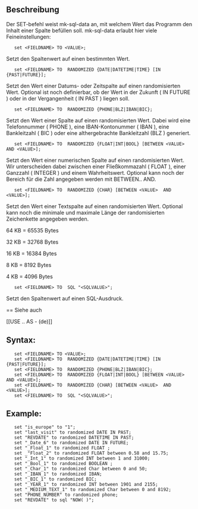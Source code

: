 ## Beschreibung

Der SET-befehl weist mk-sql-data an, mit welchem Wert das Programm den Inhalt einer Spalte befüllen soll. mk-sql-data erlaubt hier viele Feineinstellungen:

```
   set <FIELDNAME> TO <VALUE>;
```
Setzt den Spaltenwert auf einen bestimmten Wert.

```
   set <FIELDNAME> TO  RANDOMIZED {DATE|DATETIME|TIME} [IN {PAST|FUTURE}];
```
Setzt den Wert einer Datums- oder Zeitspalte auf einen randomisierten Wert. Optional ist noch definierbar, ob der Wert in der Zukunft ( IN FUTURE ) oder in der Vergangenheit ( IN PAST ) liegen soll.
```
   set <FIELDNAME> TO  RANDOMIZED {PHONE|BLZ|IBAN|BIC};
```
Setzt den Wert einer Spalte auf einen randomisierten Wert. Dabei wird eine Telefonnummer ( PHONE ), eine IBAN-Kontonummer ( IBAN ), eine Bankleitzahl ( BIC ) oder eine althergebrachte Bankleitzahl (BLZ ) generiert.

```
   set <FIELDNAME> TO  RANDOMIZED {FLOAT|INT|BOOL} [BETWEEN <VALUE>  AND <VALUE>];
```
Setzt den Wert einer numerischen Spalte auf einen randomisierten Wert. Wir unterscheiden dabei zwischen einer Fließkommazahl ( FLOAT ), einer Ganzzahl ( INTEGER ) und einem Wahrheitswert. Optional kann noch der Bereich für die Zahl angegeben werden mit BETWEEN.. AND.

```
   set <FIELDNAME> TO  RANDOMIZED {CHAR} [BETWEEN <VALUE>  AND <VALUE>];
```
Setzt den Wert einer Textspalte auf einen randomisierten Wert. Optional kann noch die minimale und maximale Länge der randomisierten Zeichenkette angegeben werden. 

 64 KB = 65535 Bytes

 32 KB = 32768 Bytes

 16 KB = 16384 Bytes

  8 KB = 8192 Bytes

  4 KB = 4096 Bytes

```
   set <FIELDNAME> TO  SQL "<SQLVALUE>";   
```
Setzt den Spaltenwert auf einen SQL-Ausdruck. 

== Siehe auch

[[USE .. AS - (de)]] 

## Syntax:

```
   set <FIELDNAME> TO <VALUE>;
   set <FIELDNAME> TO  RANDOMIZED {DATE|DATETIME|TIME} [IN {PAST|FUTURE}];
   set <FIELDNAME> TO  RANDOMIZED {PHONE|BLZ|IBAN|BIC};
   set <FIELDNAME> TO  RANDOMIZED {FLOAT|INT|BOOL} [BETWEEN <VALUE>  AND <VALUE>];
   set <FIELDNAME> TO  RANDOMIZED {CHAR} [BETWEEN <VALUE>  AND <VALUE>];
   set <FIELDNAME> TO  SQL "<SQLVALUE>";
```

## Example:

```
   set "is_europe" to "1";
   set "last_visit" to randomized DATE IN PAST;
   set "REVDATE" to randomized DATETIME IN PAST;
   set "_Date_6" to randomized DATE IN FUTURE;
   set "_Float_1" to randomized FLOAT ;
   set _"Float_2" to randomized FLOAT between 0.58 and 15.75;
   set "_Int_1" to randomized INT between 1 and 31000;
   set "_Bool_1" to randomized BOOLEAN ;
   set "_Char_1" to randomized Char between 0 and 50;
   set "_IBAN_1" to randomized IBAN;
   set "_BIC_1" to randomized BIC;
   set "_YEAR_1" to randomized INT between 1901 and 2155;
   set "_MEDIUM_TEXT_1" to randomized Char between 0 and 8192;
   set "PHONE_NUMBER" to randomized phone;
   set "REVDATE" to sql "NOW( )";
```


